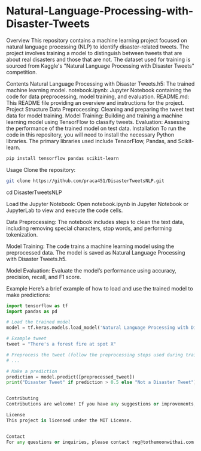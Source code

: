 # Natural-Language-Processing-with-Disaster-Tweets

Overview
This repository contains a machine learning project focused on natural language processing (NLP) to identify disaster-related tweets. The project involves training a model to distinguish between tweets that are about real disasters and those that are not. The dataset used for training is sourced from Kaggle's "Natural Language Processing with Disaster Tweets" competition.

Contents
Natural Language Processing with Disaster Tweets.h5: The trained machine learning model.
notebook.ipynb: Jupyter Notebook containing the code for data preprocessing, model training, and evaluation.
README.md: This README file providing an overview and instructions for the project.
Project Structure
Data Preprocessing: Cleaning and preparing the tweet text data for model training.
Model Training: Building and training a machine learning model using TensorFlow to classify tweets.
Evaluation: Assessing the performance of the trained model on test data.
Installation
To run the code in this repository, you will need to install the necessary Python libraries. The primary libraries used include TensorFlow, Pandas, and Scikit-learn.

```bash
pip install tensorflow pandas scikit-learn
```
Usage
Clone the repository:

```bash
git clone https://github.com/praca451/DisasterTweetsNLP.git
```
cd DisasterTweetsNLP

Load the Jupyter Notebook:
Open notebook.ipynb in Jupyter Notebook or JupyterLab to view and execute the code cells.

Data Preprocessing:
The notebook includes steps to clean the text data, including removing special characters, stop words, and performing tokenization.

Model Training:
The code trains a machine learning model using the preprocessed data. The model is saved as Natural Language Processing with Disaster Tweets.h5.

Model Evaluation:
Evaluate the model’s performance using accuracy, precision, recall, and F1 score.

Example
Here’s a brief example of how to load and use the trained model to make predictions:

```python
import tensorflow as tf
import pandas as pd

# Load the trained model
model = tf.keras.models.load_model('Natural Language Processing with Disaster Tweets.h5')

# Example tweet
tweet = "There's a forest fire at spot X"

# Preprocess the tweet (follow the preprocessing steps used during training)
# ...

# Make a prediction
prediction = model.predict([preprocessed_tweet])
print("Disaster Tweet" if prediction > 0.5 else "Not a Disaster Tweet")


Contributing
Contributions are welcome! If you have any suggestions or improvements, please open an issue or create a pull request.

License
This project is licensed under the MIT License.


Contact
For any questions or inquiries, please contact reg@tothemoonwithai.com
